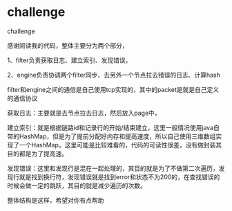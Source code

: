 # challenge
challenge

感谢阅读我的代码，整体主要分为两个部分，

1、filter负责获取日志、建立索引、发现错误，

2、engine负责协调两个filter同步、去另外一个节点拉去错误的日志、计算hash

filter和engine之间的通信是自己使用tcp实现的，其中的packet是就是自己定义的通信协议

获取日志：主要就是去节点拉去日志，然后放入page中，

建立索引：就是根据链路id和记录行的开始/结束建立，这里一般情况使用java自带的HashMap，但是为了提前分配好内存和提高速度，所以自己使用三维数组实现了一个HashMap，这里可能是比较难看的，代码的可读性很差，没有做封装其目的都是为了提高速。

发现错误：这里和发现行是混在一起处理的，其目的就是为了不做第二次遍历，发现行就是找到换行符，发现错误就是找到error和状态不为200的，在查找错误的时候会做一定的跳跃，其目的就是减少遍历的次数。

整体结构是这样，希望对你有点帮助
